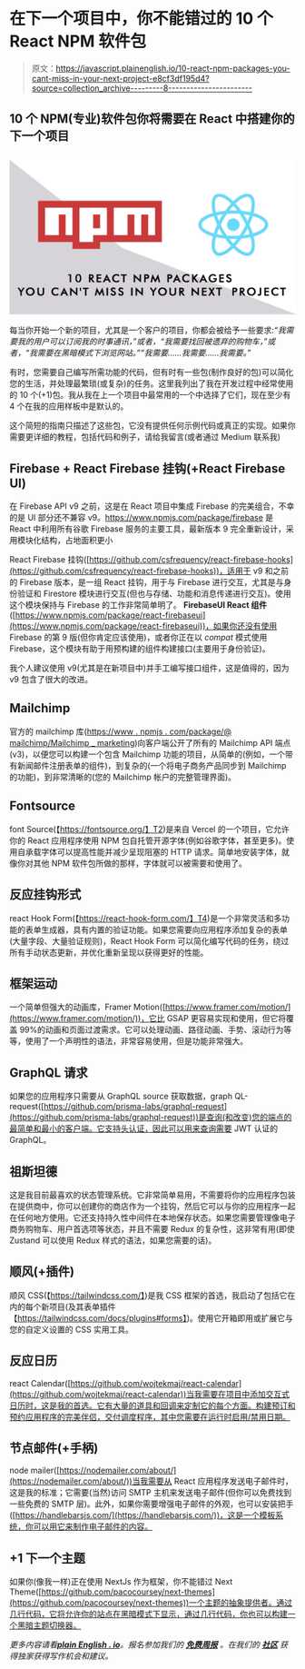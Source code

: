 # 在下一个项目中，你不能错过的 10 个 React NPM 软件包

> 原文：<https://javascript.plainenglish.io/10-react-npm-packages-you-cant-miss-in-your-next-project-e8cf3df195d4?source=collection_archive---------8----------------------->

## 10 个 NPM(专业)软件包你将需要在 React 中搭建你的下一个项目

![](img/ef33093c052886a7b00f553a6dae7f6a.png)

每当你开始一个新的项目，尤其是一个客户的项目，你都会被给予一些要求:*“我需要我的用户可以订阅我的时事通讯，”*或者，*“我需要找回被遗弃的购物车，”或者，“我需要在黑暗模式下浏览网站。”“我需要……我需要……我需要。”*

有时，您需要自己编写所需功能的代码，但有时有一些包(制作良好的包)可以简化您的生活，并处理最繁琐(或复杂)的任务。这里我列出了我在开发过程中经常使用的 10 个(+1)包。我从我在上一个项目中最常用的一个中选择了它们，现在至少有 4 个在我的应用样板中是默认的。

这个简短的指南只描述了这些包，它没有提供任何示例代码或真正的实现。如果你需要更详细的教程，包括代码和例子，请给我留言(或者通过 Medium 联系我)

## Firebase + React Firebase 挂钩(+React Firebase UI)

在 Firebase API v9 之前，这是在 React 项目中集成 Firebase 的完美组合，不幸的是 UI 部分还不兼容 v9。https://www.npmjs.com/package/firebase 是 React 中利用所有谷歌 Firebase 服务的主要工具，最新版本 9 完全重新设计，采用模块化结构，占地面积更小

React Firebase 挂钩([https://github.com/csfrequency/react-firebase-hooks](https://github.com/csfrequency/react-firebase-hooks))，适用于 v9 和之前的 Firebase 版本，是一组 React 挂钩，用于与 Firebase 进行交互，尤其是与身份验证和 Firestore 模块进行交互(但也与存储、功能和消息传递进行交互)。使用这个模块保持与 Firebase 的工作非常简单明了。
**FirebaseUI React 组件**([https://www.npmjs.com/package/react-firebaseui](https://www.npmjs.com/package/react-firebaseui))，如果你还没有使用 Firebase 的第 9 版(但你肯定应该使用)，或者你正在以 *compat* 模式使用 Firebase，这个模块有助于用预构建的组件构建接口(主要用于身份验证)。

我个人建议使用 v9(尤其是在新项目中)并手工编写接口组件，这是值得的，因为 v9 包含了很大的改进。

## Mailchimp

官方的 mailchimp 库([https://www . npmjs . com/package/@ mailchimp/Mailchimp _ marketing](https://www.npmjs.com/package/@mailchimp/mailchimp_marketing))向客户端公开了所有的 Mailchimp API 端点(v3)，以便您可以构建一个包含 Mailchimp 功能的项目，从简单的(例如，一个带有新闻邮件注册表单的组件)，到复杂的(一个将电子商务产品同步到 Mailchimp 的功能)，到非常清晰的(您的 Mailchimp 帐户的完整管理界面)。

## Fontsource

font Source(【https://fontsource.org/】T2)是来自 Vercel 的一个项目，它允许你的 React 应用程序使用 NPM 包自托管开源字体(例如谷歌字体，甚至更多)。使用自承载字体可以提高性能并减少呈现阻塞的 HTTP 请求。简单地安装字体，就像你对其他 NPM 软件包所做的那样，字体就可以被需要和使用了。

## 反应挂钩形式

react Hook Form(【https://react-hook-form.com/】T4)是一个非常灵活和多功能的表单生成器，具有内置的验证功能。如果您需要向应用程序添加复杂的表单(大量字段、大量验证规则)，React Hook Form 可以简化编写代码的任务，绕过所有手动状态更新，并优化重新呈现以获得更好的性能。

## 框架运动

一个简单但强大的动画库，Framer Motion([https://www.framer.com/motion/](https://www.framer.com/motion/))，它比 GSAP 更容易实现和使用，但它将覆盖 99%的动画和页面过渡需求。它可以处理动画、路径动画、手势、滚动行为等等，使用了一个声明性的语法，非常容易使用，但是功能非常强大。

## GraphQL 请求

如果您的应用程序只需要从 GraphQL source 获取数据，graph QL-request([https://github.com/prisma-labs/graphql-request](https://github.com/prisma-labs/graphql-request))是查询(和改变)您的端点的最简单和最小的客户端。它支持头认证，因此可以用来查询需要 JWT 认证的 GraphQL。

## 祖斯坦德

这是我目前最喜欢的状态管理系统。它非常简单易用，不需要将你的应用程序包装在提供商中，你可以创建你的商店作为一个挂钩，然后它可以与你的应用程序一起在任何地方使用。它还支持持久性中间件在本地保存状态。如果您需要管理像电子商务购物车、用户首选项等状态，并且不需要 Redux 的复杂性，这非常有用(即使 Zustand 可以使用 Redux 样式的语法，如果您需要的话)。

## 顺风(+插件)

顺风 CSS(【https://tailwindcss.com/】)是我 CSS 框架的首选，我启动了包括它在内的每个新项目(及其表单插件【https://tailwindcss.com/docs/plugins#forms】)。使用它开箱即用或扩展它与您的自定义设置的 CSS 实用工具。

## 反应日历

react Calendar([https://github.com/wojtekmaj/react-calendar](https://github.com/wojtekmaj/react-calendar))当我需要在项目中添加交互式日历时，这是我的首选。它有大量的道具和回调来定制它的每个方面。构建预订和预约应用程序的完美伴侣，交付调度程序，其中您需要在运行时启用/禁用日期。

## 节点邮件(+手柄)

node mailer([https://nodemailer.com/about/](https://nodemailer.com/about/))当我需要从 React 应用程序发送电子邮件时，这是我的标准；它需要(当然)访问 SMTP 主机来发送电子邮件(但你可以免费找到一些免费的 SMTP 层)。此外，如果你需要增强电子邮件的外观，也可以安装把手([https://handlebarsjs.com/](https://handlebarsjs.com/))，这是一个模板系统，你可以用它来制作电子邮件的内容。

## +1 下一个主题

如果你(像我一样)正在使用 NextJs 作为框架，你不能错过 Next Theme([https://github.com/pacocoursey/next-themes](https://github.com/pacocoursey/next-themes))一个主题的抽象提供者。通过几行代码，它将允许你的站点在黑暗模式下显示，通过几行代码，你也可以构建一个黑暗主题切换器。

*更多内容请看*[***plain English . io***](http://plainenglish.io/)*。报名参加我们的* [***免费周报***](http://newsletter.plainenglish.io/) *。在我们的* [***社区***](https://discord.gg/GtDtUAvyhW) *获得独家获得写作机会和建议。*